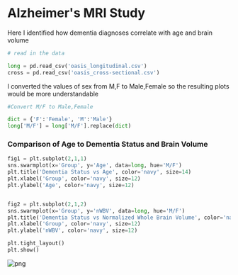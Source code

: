 # Alzheimer's MRI Study
Here I identified how dementia diagnoses correlate with age and brain volume

```python
# read in the data

long = pd.read_csv('oasis_longitudinal.csv')
cross = pd.read_csv('oasis_cross-sectional.csv')
```
I converted the values of sex from M,F to Male,Female so the resulting plots would be more understandable

```python
#Convert M/F to Male,Female

dict = {'F':'Female', 'M':'Male'}
long['M/F'] = long['M/F'].replace(dict)
```

### Comparison of Age to Dementia Status and Brain Volume


```python
fig1 = plt.subplot(2,1,1)
sns.swarmplot(x='Group', y='Age', data=long, hue='M/F')
plt.title('Dementia Status vs Age', color='navy', size=14)
plt.xlabel('Group', color='navy', size=12)
plt.ylabel('Age', color='navy', size=12)


fig2 = plt.subplot(2,1,2)
sns.swarmplot(x='Group', y='nWBV', data=long, hue='M/F')
plt.title('Dementia Status vs Normalized Whole Brain Volume', color='navy', size=14)
plt.xlabel('Group', color='navy', size=12)
plt.ylabel('nWBV', color='navy', size=12)

plt.tight_layout()
plt.show()
```

![png](Alzheimer%27s%20MRI_files/Alzheimer%27s%20MRI_4_0.png)
    
